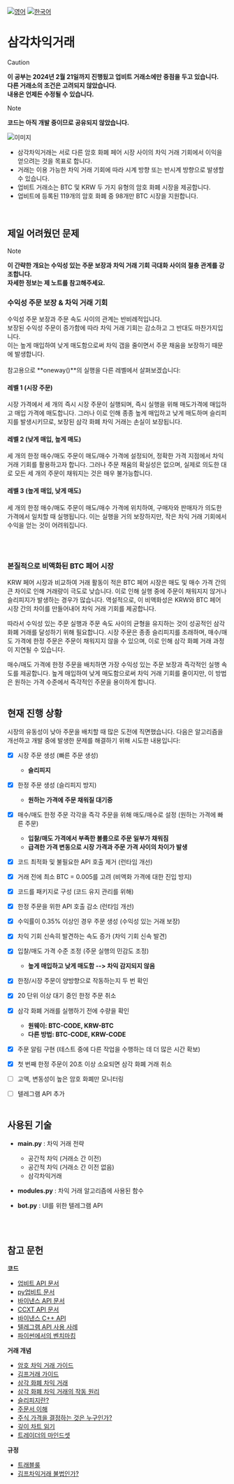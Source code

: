 [![영어](https://img.shields.io/badge/lang-영어-blue.svg)](https://github.com/juho-creator/ArbitrageTrading/blob/main/README.md)
[![한국어](https://img.shields.io/badge/lang-한국어-red.svg)](https://github.com/juho-creator/ArbitrageTrading/blob/main/README.KR.md)

# 삼각차익거래

> [!CAUTION]  
> **이 공부는 2024년 2월 21일까지 진행됬고 업비트 거래소에만 중점을 두고 있습니다.</br>
> 다른 거래소의 조건은 고려되지 않았습니다.</br>
> 내용은 언제든 수정될 수 있습니다.**

> [!NOTE]
> **코드는 아직 개발 중이므로 공유되지 않았습니다.**

![이미지](https://github.com/juho-creator/ArbitrageTrading/assets/72856990/a9c56335-69fd-4df9-9e00-2a9b42946890)

- 삼각차익거래는 서로 다른 암호 화폐 페어 시장 사이의 차익 거래 기회에서 이익을 얻으려는 것을 목표로 합니다.
- 거래는 이용 가능한 차익 거래 기회에 따라 시계 방향 또는 반시계 방향으로 발생할 수 있습니다.
- 업비트 거래소는 BTC 및 KRW 두 가지 유형의 암호 화폐 시장을 제공합니다.
- 업비트에 등록된 119개의 암호 화폐 중 98개만 BTC 시장을 지원합니다.


</br>


## 제일 어려웠던 문제
> [!NOTE]
> **이 간략한 개요는 수익성 있는 주문 보장과 차익 거래 기회 극대화 사이의 절충 관계를 강조합니다. </br>
> 자세한 정보는 제 노트를 참고해주세요.**
### 수익성 주문 보장 & 차익 거래 기회

수익성 주문 보장과 주문 속도 사이의 관계는 반비례적입니다.</br>
보장된 수익성 주문이 증가함에 따라 차익 거래 기회는 감소하고 그 반대도 마찬가지입니다.</br> 
이는 높게 매입하여 낮게 매도함으로써 차익 갭을 줄이면서 주문 채움을 보장하기 때문에 발생합니다.</br>
</br>
참고용으로 **oneway()**의 실행을 다른 레벨에서 살펴보겠습니다:
</br>
#### 레벨 1 (시장 주문) 
 시장 가격에서 세 개의 즉시 시장 주문이 실행되며, 즉시 실행을 위해 매도가격에 매입하고 매입 가격에 매도합니다. 그러나 이로 인해 종종 높게 매입하고 낮게 매도하며 슬리피지를 발생시키므로, 보장된 삼각 화폐 차익 거래는 손실이 보장됩니다.

#### 레벨 2 (낮게 매입, 높게 매도)
세 개의 한정 매수/매도 주문이 매도/매수 가격에 설정되어, 정확한 가격 지점에서 차익 거래 기회를 활용하고자 합니다. 그러나 주문 채움의 확실성은 없으며, 실제로 의도한 대로 모든 세 개의 주문이 채워지는 것은 매우 불가능합니다.

#### 레벨 3 (높게 매입, 낮게 매도)
세 개의 한정 매수/매도 주문이 매도/매수 가격에 위치하여, 구매자와 판매자가 의도한 가격에서 일치할 때 실행됩니다. 이는 실행을 거의 보장하지만, 작은 차익 거래 기회에서 수익을 얻는 것이 어려워집니다.


</br></br>

### 본질적으로 비액화된 BTC 페어 시장
KRW 페어 시장과 비교하여 거래 활동이 적은 BTC 페어 시장은 매도 및 매수 가격 간의 큰 차이로 인해 거래량이 극도로 낮습니다. 이로 인해 실행 중에 주문이 채워지지 않거나 슬리피지가 발생하는 경우가 많습니다. 역설적으로, 이 비액화성은 KRW와 BTC 페어 시장 간의 차이를 만들어내어 차익 거래 기회를 제공합니다.


따라서 수익성 있는 주문 실행과 주문 속도 사이의 균형을 유지하는 것이 성공적인 삼각 화폐 거래를 달성하기 위해 필요합니다. 시장 주문은 종종 슬리피지를 초래하며, 매수/매도 가격에 한정 주문은 주문이 채워지지 않을 수 있으며, 이로 인해 삼각 화폐 거래 과정이 지연될 수 있습니다.

매수/매도 가격에 한정 주문을 배치하면 가장 수익성 있는 주문 보장과 즉각적인 실행 속도를 제공합니다. 높게 매입하여 낮게 매도함으로써 차익 거래 기회를 줄이지만, 이 방법은 원하는 가격 수준에서 즉각적인 주문을 용이하게 합니다.
</br>
</br>


## 현재 진행 상황 
시장의 유동성이 낮아 주문을 배치할 때 많은 도전에 직면했습니다. 다음은 알고리즘을 개선하고 개발 중에 발생한 문제를 해결하기 위해 시도한 내용입니다:
- [x] 시장 주문 생성 (빠른 주문 생성)
   - **슬리피지**
- [X] 한정 주문 생성 (슬리피지 방지)
   - **원하는 가격에 주문 채워질 대기중**
- [X] 매수/매도 한정 주문 각각을 즉각 주문을 위해 매도/매수로 설정 (원하는 가격에 빠른 주문)
   - **입찰/매도 가격에서 부족한 볼륨으로 주문 일부가 채워짐**
   - **급격한 가격 변동으로 시장 가격과 주문 가격 사이의 차이가 발생**
- [X] 코드 최적화 및 불필요한 API 호출 제거 (런타임 개선)
- [X] 거래 전에 최소 BTC = 0.005를 고려 (비액화 가격에 대한 진입 방지)
- [X] 코드를 패키지로 구성 (코드 유지 관리를 위해)
- [X] 한정 주문을 위한 API 호출 감소 (런타임 개선) 
- [X] 수익률이 0.35% 이상인 경우 주문 생성 (수익성 있는 거래 보장)
- [X] 차익 기회 신속히 발견하는 속도 증가 (차익 기회 신속 발견)
- [X] 입찰/매도 가격 수준 조정 (주문 실행의 민감도 조정)
  - **높게 매입하고 낮게 매도함 --> 차익 감지되지 않음**
- [X] 한정/시장 주문이 양방향으로 작동하는지 두 번 확인
- [X] 20 단위 이상 대기 중인 한정 주문 취소
- [X] 삼각 화폐 거래를 실행하기 전에 수량을 확인
   - **원웨이: BTC-CODE, KRW-BTC**
   - **다른 방법: BTC-CODE, KRW-CODE**
- [X] 주문 알림 구현 (테스트 중에 다른 작업을 수행하는 데 더 많은 시간 확보)
- [X] 첫 번째 한정 주문이 20초 이상 소요되면 삼각 화폐 거래 취소
- [ ] 고액, 변동성이 높은 암호 화폐만 모니터링
- [ ] 텔레그램 API 추가
</br></br>




## 사용된 기술
- **main.py** : 차익 거래 전략
  - 공간적 차익 (거래소 간 이전)
  - 공간적 차익 (거래소 간 이전 없음)
  - 삼각차익거래
  
- **modules.py** : 차익 거래 알고리즘에 사용된 함수
- **bot.py** : UI를 위한 텔레그램 API
</br>
</br>

## 참고 문헌
**코드**
- [업비트 API 문서](https://docs.업비트.com/reference/%EC%A0%84%EC%B2%B4-%EA%B3%84%EC%A2%8C-%EC%A1%B0%ED%9A%8C)
- [py업비트 문서](https://github.com/sharebook-kr/py업비트?tab=readme-ov-file)
- [바이낸스 API 문서](https://binance-docs.github.io/apidocs/spot/en/)
- [CCXT API 문서](https://docs.ccxt.com)
-	 [바이낸스 C++ API](https://github.com/binance-exchange/binacpp)
- [텔레그램 API 사용 사례](https://charliethewanderer.medium.com/scrape-news-and-corporate-announcements-in-real-time-2-deployment-27ae489f598a)
- [파이썬에서의 벤치마킹](https://www.youtube.com/watch?v=DBoobQxqiQw)
  
**거래 개념**
- [암호 차익 거래 가이드](https://coincodecap.com/crypto-arbitrage-guide-how-to-make-money-as-a-beginner)
- [김프거래 가이드](https://charlietrip.tistory.com/19)
- [삼각 화폐 차익 거래](https://www.youtube.com/watch?v=lKu2LAgEcpU)
- [삼각 화폐 차익 거래의 작동 원리](https://www.youtube.com/clip/UgkxjqQU0dMrhLZH7qmjGzrWW1lKQGeSzllp)
- [슬리피지란?](https://www.youtube.com/watch?v=gaVYPGrxykw)
- [주문서 이해](https://www.youtube.com/watch?v=Jxyuf-cDKeg)
- [주식 가격을 결정하는 것은 누구인가?](https://www.youtube.com/watch?v=HxNH7xi4zq8)
- [깊이 차트 읽기](https://youtube.com/clip/Ugkx0c5M3OF96EjkuDo8IfXJGjiR6XCdZ8_f?si=jnnrMETCA_Mn0iLC)
- [트레이더의 마인드셋]()

**규정**
- [트래블룰](https://업비트cs.zendesk.com/hc/ko/articles/4498679629337-%ED%8A%B8%EB%9E%98%EB%B8%94%EB%A3%B0-%EC%95%8C%EC%95%84%EB%B3%B4%EA%B8%B0)
- [김프차익거래 불법인가?](https://youtube.com/shorts/YF3FK_4NOmM?si=ZgVCQ__LfEPyzb97)
